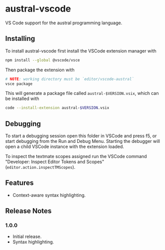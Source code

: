 # austral-vscode

VS Code support for the austral programming language.

## Installing

To install austral-vscode first install the VSCode extension manager with

```sh
npm install --global @vscode/vsce
```

Then package the extension with

```sh
# NOTE: working directory must be `editor/vscode-austral`
vsce package
```

This will generate a package file called `austral-$VERSION.vsix`, which can be installed with

```sh
code --install-extension austral-$VERSION.vsix
```

## Debugging

To start a debugging session open this folder in VSCode and press f5, or start debugging from the Run and Debug Menu.
Starting the debugger will open a child VSCode instance with the extension loaded.

To inspect the textmate scopes assigned run the VSCode command "Developer: Inspect Editor Tokens and Scopes" (`editor.action.inspectTMScopes`).

## Features

- Context-aware syntax highlighting.

## Release Notes

### 1.0.0

- Initial release.
- Syntax highlighting.
